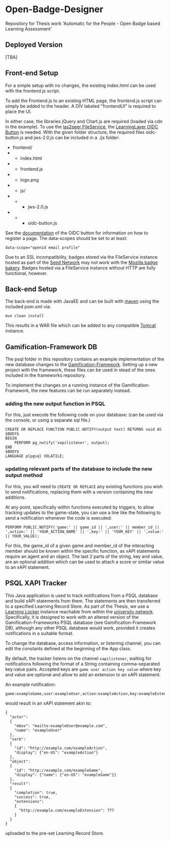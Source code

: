 # Open-Badge-Designer
Repository for Thesis work
'Automatic for the People - Open Badge based Learning Assessment'

## Deployed Version
[TBA]

## Front-end Setup
For a simple setup with no changes, the existing index.html can be used with the
frontend.js script.

To add the Frontend.js to an existing HTML page, the frontend.js script can simply
be added to the header. A DIV labeled "frontendUI" is required to place the UI.

In either case, the libraries jQuery and Chart.js are required (loaded via cdn in the example).
To use the [las2peer FileService](https://github.com/rwth-acis/las2peer-FileService), the [LearningLayer OIDC Button](https://github.com/learning-layers/openid-connect-button)
is needed.
With the given folder structure, the required files oidc-button.js and jws-2.0.js can be included
in a ./js folder:
- frontend/
- - index.html
- - frontend.js
- - logo.png
- - js/
- - - jws-2.0.js
- - - oidc-button.js

See the [documentation](https://github.com/learning-layers/openid-connect-button/blob/master/README.md) of the
OIDC button for information on how to register a page.
The data-scopes should be set to at least:
```
data-scope="openid email profile"
```

Due to an SSL incompatibility, badges stored via the FileService instance hosted as part of the
[Seed Network](https://las2peer.org/seed-network/) may not work with the [Mozilla badge bakery](http://bakery.openbadges.org/).
Badges hosted via a FileService instance without HTTP are fully functional, however.

## Back-end Setup
The back-end is made with JavaEE and can be built with [maven](https://maven.apache.org/) using the included pom.xml via:
```
mvn clean install
```
This results in a WAR file which can be added to any compatible [Tomcat](http://tomcat.apache.org/) instance.

## Gamification-Framework DB
The psql folder in this repository contains an example implementation of the new database changes to the 
[Gamification-Framework](https://github.com/rwth-acis/Gamification-Framework).
Setting up a new project with the framework, these files can be used in stead of the ones included in the
frameworks repository.

To implement the changes on a running instance of the Gamification-Framework, the new features can be run separately
instead.

### adding the new output function in PSQL
For this, just execute the following code on your database: 
(can be used via the console, or using a separate sql file.)
```
CREATE OR REPLACE FUNCTION PUBLIC.NOTIFY(output text) RETURNS void AS
$BODY$
BEGIN
    PERFORM pg_notify('xapilistener', output);
END
$BODY$
LANGUAGE plpgsql VOLATILE;
```

### updating relevant parts of the database to include the new output method
For this, you will need to ```CREATE OR REPLACE``` any existing functions you wish to send notifications, replacing them
with a version containing the new additions.

At any point, specifically within functions executed by triggers, to allow tracking updates to the game-state, you can use
a line like the following to send a notification whenever the code is executed:
```
PERFORM PUBLIC.NOTIFY('game:' || game_id || ',user:' || member_id || ',action:' || 'YOUR_ACTION_NAME' || ',key:' || 'YOUR_KEY' || ',value:' || YOUR_VALUE);
```
For this, the game_id of a given game and member_id of the interacting member should be known within the specific function,
as xAPI statements require an agent and an object. 
The last 2 parts of the string, key and value, are an optional addition which can be used to attach a score or similar value to an
xAPI statement.

## PSQL XAPI Tracker
This Java application is used to track notifications from a PSQL database and build xAPI statements from them.
The statements are then transferred to a specified Learning Record Store.
As part of the Thesis, we use a [Learning Locker](https://learninglocker.net) instance reachable from within the [university network](http://cloud18.dbis.rwth-aachen.de).
Specifically, it is designed to work with an altered version of the Gamification-Frameworks PSQL database (see Gamification-Framework DB),
although any other PSQL database would work, provided it creates notifications in a suitable format.

To change the database, access information, or listening channel, you can edit 
the constants defined at the beginning of the App class.

By default, the tracker listens on the channel ```xapilistener```, waiting for
notifications following the format of a String containing comma-separated 
key:value pairs.
Accepted keys are ```game user action key value``` where key and value are optional
and allow to add an extension to an xAPI statement.

An example notification:
```
game:exampleGame,user:exampleUser,action:exampleAction,key:exampleExtension,value:777
```
would result in an xAPI statement akin to:
```
{
  "actor":
  {
    "mbox": "mailto:exampleUser@example.com",
    "name": "exampleUser"
  },
  "verb":
  {
    "id": "http://example.com/exampleAction",
    "display": {"en-US": "exampleAction"}
  },
  "object":
  {
    "id": "http://example.com/exampleGame",
    "display": {"name": {"en-US": "exampleGame"}}
  },
  "result":
  {
    "completion": true,
    "success": true,
    "extensions":
    {
      "http://example.com/exampleExtension": 777
    }
  }
}
```
uploaded to the pre-set Learning Record Store.
